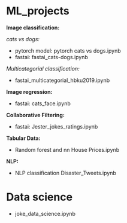# ML_projects

**Image classification:**

*cats vs dogs:*
- pytorch model: pytorch cats vs dogs.ipynb
- fastai: fastai_cats-dogs.ipynb

*Multicategorial classification:*
- fastai_multicategorial_hbku2019.ipynb 
      
**Image regression:**
- fastai: cats_face.ipynb
 
 **Collaborative Filtering:**
- fastai: Jester_jokes_ratings.ipynb
 
 **Tabular Data:**
- Random forest and nn House Prices.ipynb

 **NLP:**
- NLP classification Disaster_Tweets.ipynb
 
# Data science
- joke_data_science.ipynb
